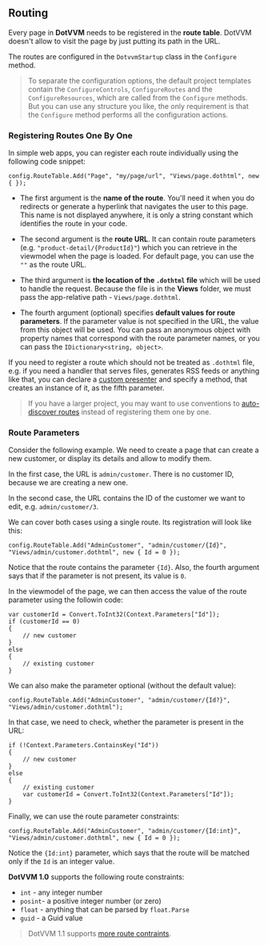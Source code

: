 ﻿## Routing

Every page in **DotVVM** needs to be registered in the **route table**. DotVVM doesn't allow to visit the page by just putting its path in the URL. 

The routes are configured in the `DotvvmStartup` class in the `Configure` method.

> To separate the configuration options, the default project templates contain the `ConfigureControls`, `ConfigureRoutes` and the `ConfigureResources`, which are called from the `Configure` methods. But you can use any structure you like, the only requirement is that the `Configure` method performs all the configuration actions.


### Registering Routes One By One

In simple web apps, you can register each route individually using the following code snippet:

```CSHARP
config.RouteTable.Add("Page", "my/page/url", "Views/page.dothtml", new { });
```

+ The first argument is the **name of the route**. You'll need it when you do redirects or generate a hyperlink that navigates the user to this page. This name is not displayed anywhere, it is only a string constant which identifies the route in your code.

+ The second argument is the **route URL**. It can contain route parameters (e.g. `"product-detail/{ProductId}"`) which you can retrieve in the viewmodel when the page is loaded. For default page, you can use the `""` as the route URL. 

+ The third argument is **the location of the `.dothtml` file** which will be used to handle the request.
Because the file is in the **Views** folder, we must pass the app-relative path - `Views/page.dothtml`.

+ The fourth argument (optional) specifies **default values for route parameters**. If the parameter value is not specified in the URL, the value from this object will be used.
You can pass an anonymous object with property names that correspond with the route parameter names, or you can pass the `IDictionary<string, object>`. 

If you need to register a route which should not be treated as `.dothtml` file, e.g. if you need a handler that serves files, generates RSS feeds or anything like that, you can
declare a [custom presenter](/docs/tutorials/advanced-custom-presenters/{branch}) and specify a method, that creates an instance of it, as the fifth parameter.

> If you have a larger project, you may want to use conventions to [auto-discover routes](/docs/tutorials/advanced-route-autodiscovery/{branch}) instead of registering them one by one. 

### Route Parameters

Consider the following example. We need to create a page that can create a new customer, or display its details and allow to modify them.

In the first case, the URL is `admin/customer`. There is no customer ID, because we are creating a new one. 

In the second case, the URL contains the ID of the customer we want to edit, e.g. `admin/customer/3`. 

We can cover both cases using a single route. Its registration will look like this:

```CSHARP
config.RouteTable.Add("AdminCustomer", "admin/customer/{Id}", "Views/admin/customer.dothtml", new { Id = 0 });
```

Notice that the route contains the parameter `{Id}`. Also, the fourth argument says that if the parameter is not present, its value is `0`. 

In the viewmodel of the page, we can then access the value of the route parameter using the followin code:

```CSHARP
var customerId = Convert.ToInt32(Context.Parameters["Id"]);
if (customerId == 0) 
{
    // new customer
} 
else 
{
    // existing customer
}
```

We can also make the parameter optional (without the default value):

```CSHARP
config.RouteTable.Add("AdminCustomer", "admin/customer/{Id?}", "Views/admin/customer.dothtml");
```

In that case, we need to check, whether the parameter is present in the URL:

```CSHARP
if (!Context.Parameters.ContainsKey("Id")) 
{
    // new customer
}
else 
{
    // existing customer
    var customerId = Convert.ToInt32(Context.Parameters["Id"]);
}
```

Finally, we can use the route parameter constraints:

```CSHARP
config.RouteTable.Add("AdminCustomer", "admin/customer/{Id:int}", "Views/admin/customer.dothtml", new { Id = 0 });
```

Notice the `{Id:int}` parameter, which says that the route will be matched only if the `Id` is an integer value.

<a id="ref-constraints"></a>

**DotVVM 1.0** supports the following route constraints:

* `int` - any integer number
* `posint`- a positive integer number (or zero)
* `float` - anything that can be parsed by `float.Parse` 
* `guid` - a Guid value

> DotVVM 1.1 supports [more route contraints](/docs/tutorials/basics-routing/1-1#ref-constraints). 
 
